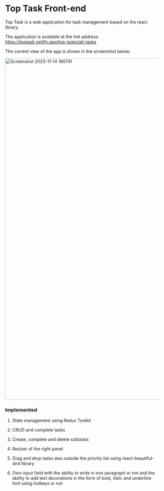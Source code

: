 # Top Task Front-end

Top Task is a web application for task management based on the react library. 

The application is available at the link address: https://toptask.netlify.app/top-tasks/all-tasks

The current view of the app is shown in the screenshot below:

<img width="1120" alt="Screenshot 2023-11-14 180741" src="https://github.com/AlAstapchyk/top-task-frontend/assets/104316850/8b34ccbb-d73a-48d5-920a-253b75d80f60">

### Implemented

1. State management using Redux Toolkit
2. CRUD and complete tasks
3. Create, complete and delete subtasks
5. Resizer of the right panel

5. Drag and drop tasks also outside the priority list using react-beautiful-dnd library
6. Own input field with the ability to write in one paragraph or not and the ability to add text decorations in the form of bold, italic and underline font using hotkeys or not
